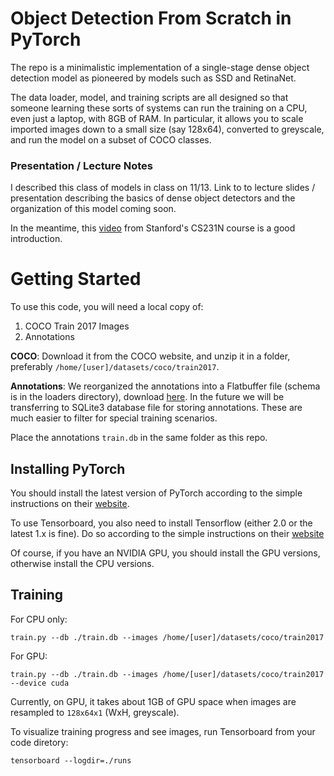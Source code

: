 # Object Detection From Scratch in PyTorch
The repo is a minimalistic implementation of a single-stage dense object detection model as pioneered by models such as SSD and RetinaNet. 

The data loader, model, and training scripts are all designed so that someone learning these sorts of systems can run the training on a CPU, even just a laptop, with 8GB of RAM. In particular, it allows you to scale imported images down to a small size (say 128x64), converted to 
greyscale, and run the model on a subset of COCO classes. 

### Presentation / Lecture Notes
I described this class of models in class on 11/13. Link to to lecture slides / presentation describing the basics of dense object detectors and the organization of this model coming soon. 

In the meantime, this [video](https://www.youtube.com/watch?v=nDPWywWRIRo&list=PL3FW7Lu3i5JvHM8ljYj-zLfQRF3EO8sYv&index=12&t=0s) from Stanford's CS231N course is a good 
introduction. 

# Getting Started

To use this code, you will need a local copy of:
1. COCO Train 2017 Images
2. Annotations 

**COCO**: Download it from the COCO website, and unzip it in a folder, preferably
`/home/[user]/datasets/coco/train2017`.

**Annotations**: We reorganized the annotations into a Flatbuffer file (schema is in the loaders directory), download [here](https://drive.google.com/file/d/1XF2iDwn8S_d8-nrDtiLvKpH2JEcD9voL/view?usp=sharing).
In the future we will be transferring to SQLite3 database file for storing annotations. These are much easier to filter for 
special training scenarios. 

Place the annotations `train.db` in the same folder as this repo.


## Installing PyTorch

You should install the latest version of PyTorch according to the simple instructions on their [website](www.pytorch.org).

To use Tensorboard, you also need to install Tensorflow (either 2.0 or the latest 1.x is fine). Do so according to the simple instructions 
on their [website](www.pytorch.org)

Of course, if you have an NVIDIA GPU, you should install the GPU versions, otherwise install the CPU versions.

## Training 

For CPU only:

```
train.py --db ./train.db --images /home/[user]/datasets/coco/train2017
```

For GPU:

```
train.py --db ./train.db --images /home/[user]/datasets/coco/train2017 --device cuda
```


Currently, on GPU, it takes about 1GB of GPU space when images are resampled to `128x64x1` (WxH, greyscale).

To visualize  training progress and see images, run Tensorboard from your code diretory:

```
tensorboard --logdir=./runs
```

